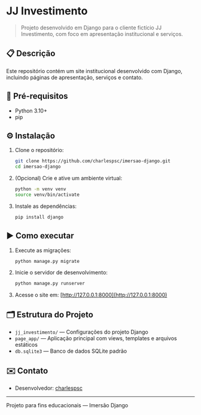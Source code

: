 # JJ Investimento

> Projeto desenvolvido em Django para o cliente fictício JJ Investimento, com foco em apresentação institucional e serviços.

## 📋 Descrição
Este repositório contém um site institucional desenvolvido com Django, incluindo páginas de apresentação, serviços e contato.

## 🚀 Pré-requisitos
- Python 3.10+
- pip

## ⚙️ Instalação
1. Clone o repositório:
   ```bash
   git clone https://github.com/charlespsc/imersao-django.git
   cd imersao-django
   ```
2. (Opcional) Crie e ative um ambiente virtual:
   ```bash
   python -m venv venv
   source venv/bin/activate
   ```
3. Instale as dependências:
   ```bash
   pip install django
   ```

## ▶️ Como executar
1. Execute as migrações:
   ```bash
   python manage.py migrate
   ```
2. Inicie o servidor de desenvolvimento:
   ```bash
   python manage.py runserver
   ```
3. Acesse o site em: [http://127.0.0.1:8000](http://127.0.0.1:8000)

## 🗂️ Estrutura do Projeto
- `jj_investimento/` — Configurações do projeto Django
- `page_app/` — Aplicação principal com views, templates e arquivos estáticos
- `db.sqlite3` — Banco de dados SQLite padrão

## ✉️ Contato
- Desenvolvedor: [charlespsc](https://github.com/charlespsc)

---
Projeto para fins educacionais — Imersão Django